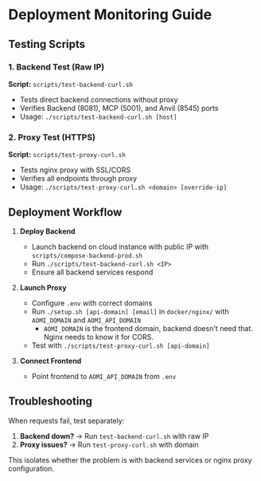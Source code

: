 # Deployment Monitoring Guide

## Testing Scripts

### 1. Backend Test (Raw IP)
**Script:** `scripts/test-backend-curl.sh`
- Tests direct backend connections without proxy
- Verifies Backend (8081), MCP (5001), and Anvil (8545) ports
- Usage: `./scripts/test-backend-curl.sh [host]`

### 2. Proxy Test (HTTPS)
**Script:** `scripts/test-proxy-curl.sh`  
- Tests nginx proxy with SSL/CORS
- Verifies all endpoints through proxy
- Usage: `./scripts/test-proxy-curl.sh <domain> [override-ip]`

## Deployment Workflow

1. **Deploy Backend**
   - Launch backend on cloud instance with public IP with `scripts/compose-backend-prod.sh`
   - Run `./scripts/test-backend-curl.sh <IP>` 
   - Ensure all backend services respond

2. **Launch Proxy**
   - Configure `.env` with correct domains
   - Run `./setup.sh [api-domain] [email]` in `docker/nginx/` with `AOMI_DOMAIN` and `AOMI_API_DOMAIN`
      - `AOMI_DOMAIN` is the frontend domain, backend doesn't need that. Nginx needs to know it for CORS.
   - Test with `./scripts/test-proxy-curl.sh [api-domain]`

3. **Connect Frontend**
   - Point frontend to `AOMI_API_DOMAIN` from `.env`

## Troubleshooting

When requests fail, test separately:
1. **Backend down?** → Run `test-backend-curl.sh` with raw IP
2. **Proxy issues?** → Run `test-proxy-curl.sh` with domain

This isolates whether the problem is with backend services or nginx proxy configuration.
